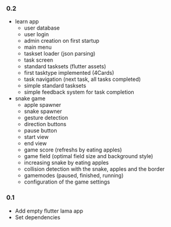 ### 0.2
- learn app
	- user database
	- user login
	- admin creation on first startup
	- main menu
	- taskset loader (json parsing)
	- task screen
	- standard tasksets (flutter assets)
	- first tasktype implemented (4Cards)
	- task navigation (next task, all tasks completed)
	- simple standard tasksets
	- simple feedback system for task completion
- snake game  
	- apple spawner  
	- snake spawner  
	- gesture detection  
	- direction buttons  
	- pause button  
	- start view  
	- end view  
	- game score (refreshs by eating apples)  
	- game field (optimal field size and background style)  
	- increasing snake by eating apples  
	- collision detection with the snake, apples and the border  
	- gamemodes (paused, finished, running)  
	- configuration of the game settings  
  
  
### 0.1
- Add empty flutter lama app
- Set dependencies